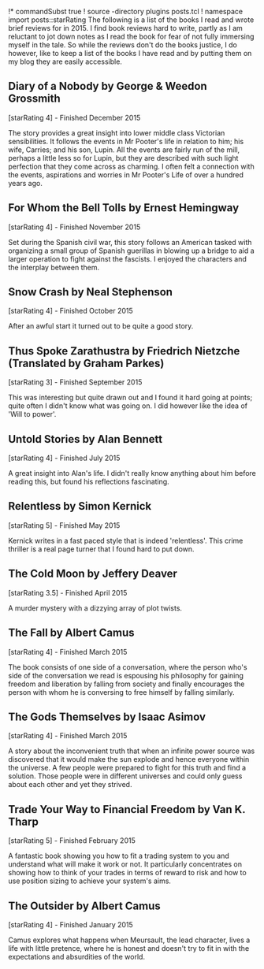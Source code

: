 !* commandSubst true
! source -directory plugins posts.tcl
! namespace import posts::starRating
The following is a list of the books I read and wrote brief reviews for in 2015.  I find book reviews hard to write, partly as I am reluctant to jot down notes as I read the book for fear of not fully immersing myself in the tale.  So while the reviews don't do the books justice, I do however, like to keep a list of the books I have read and by putting them on my blog they are easily accessible.

## Diary of a Nobody by George & Weedon Grossmith

[starRating 4] - Finished December 2015

The story provides a great insight into lower middle class Victorian sensibilities.  It follows the events in Mr Pooter's life in relation to him; his wife, Carries; and his son, Lupin.  All the events are fairly run of the mill, perhaps a little less so for Lupin, but they are described with such light perfection that they come across as charming.  I often felt a connection with the events, aspirations and worries in Mr Pooter's Life of over a hundred years ago.

## For Whom the Bell Tolls by Ernest Hemingway

[starRating 4] - Finished November 2015

Set during the Spanish civil war, this story follows an American tasked with organizing a small group of Spanish guerillas in blowing up a bridge to aid a larger operation to fight against the fascists.  I enjoyed the characters and the interplay between them.

## Snow Crash by Neal Stephenson

[starRating 4] - Finished October 2015

After an awful start it turned out to be quite a good story.

## Thus Spoke Zarathustra by Friedrich Nietzche (Translated by Graham Parkes)

[starRating 3] - Finished September 2015

This was interesting but quite drawn out and I found it hard going at points; quite often I didn't know what was going on.  I did however like the idea of 'Will to power'.

## Untold Stories by Alan Bennett

[starRating 4] - Finished July 2015

A great insight into Alan's life.  I didn't really know anything about him before reading this, but found his reflections fascinating.

## Relentless by Simon Kernick

[starRating 5] - Finished May 2015

Kernick writes in a fast paced style that is indeed 'relentless'.  This crime thriller is a real page turner that I found hard to put down.

## The Cold Moon by Jeffery Deaver

[starRating 3.5] - Finished April 2015

A murder mystery with a dizzying array of plot twists.

## The Fall by Albert Camus

[starRating 4] - Finished March 2015

The book consists of one side of a conversation, where the person who's side of the conversation we read is espousing his philosophy for gaining freedom and liberation by falling from society and finally encourages the person with whom he is conversing to free himself by falling similarly.

## The Gods Themselves by Isaac Asimov

[starRating 4] - Finished March 2015

A story about the inconvenient truth that when an infinite power source was discovered that it would make the sun explode and hence everyone within the universe.  A few people were prepared to fight for this truth and find a solution.  Those people were in different universes and could only guess about each other and yet they strived.

## Trade Your Way to Financial Freedom by Van K. Tharp

[starRating 5] - Finished February 2015

A fantastic book showing you how to fit a trading system to you and understand what will make it work or not.  It particularly concentrates on showing how to think of your trades in terms of reward to risk and how to use position sizing to achieve your system's aims.

## The Outsider by Albert Camus

[starRating 4] - Finished January 2015

Camus explores what happens when Meursault, the lead character, lives a life with little pretence, where he is honest and doesn't try to fit in with the expectations and absurdities of the world.
